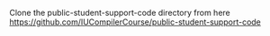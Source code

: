 Clone the public-student-support-code directory from here https://github.com/IUCompilerCourse/public-student-support-code
